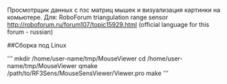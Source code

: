 Просмотрщик данных с пзс матриц мышек и визуализация картинки на комьютере.
Для:
RoboForum triangulation range sensor
http://roboforum.ru/forum107/topic15929.html (official language for this forum - russian)

##Сборка под Linux

'''
mkdir /home/user-name/tmp/MouseViewer
cd  /home/user-name/tmp/MouseViewer
qmake /path/to/RF3Sens/MouseSensViewer/Viewer.pro
make
'''

